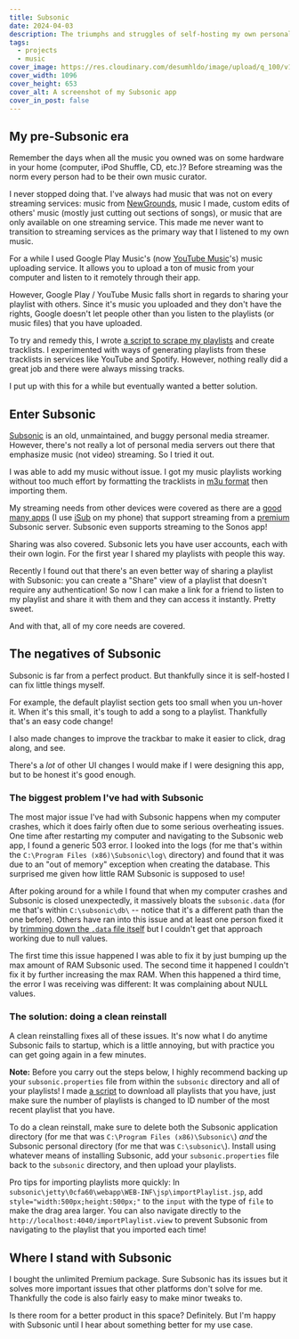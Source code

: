 ```yaml
---
title: Subsonic
date: 2024-04-03
description: The triumphs and struggles of self-hosting my own personal music server.
tags:
  - projects
  - music
cover_image: https://res.cloudinary.com/desumhldo/image/upload/q_100/v1712180702/Subsonic.png
cover_width: 1096
cover_height: 653
cover_alt: A screenshot of my Subsonic app
cover_in_post: false
---
```


## My pre-Subsonic era

Remember the days when all the music you owned was on some hardware in your home (computer, iPod Shuffle, CD, etc.)? Before streaming was the norm every person had to be their own music curator.

I never stopped doing that. I've always had music that was not on every streaming services: music from [NewGrounds](https://www.newgrounds.com/), music I made, custom edits of others' music (mostly just cutting out sections of songs), or music that are only available on one streaming service. This made me never want to transition to streaming services as the primary way that I listened to my own music.

<span class="excerpt_marker"></span>

For a while I used Google Play Music's (now [YouTube Music](https://music.youtube.com/)'s) music uploading service. It allows you to upload a ton of music from your computer and listen to it remotely through their app.

However, Google Play / YouTube Music falls short in regards to sharing your playlist with others. Since it's music you uploaded and they don't have the rights, Google doesn't let people other than you listen to the playlists (or music files) that you have uploaded.

To try and remedy this, I wrote [a script to scrape my playlists](https://webapps.stackexchange.com/a/106604/140514) and create tracklists. I experimented with ways of generating playlists from these tracklists in services like YouTube and Spotify. However, nothing really did a great job and there were always missing tracks.

I put up with this for a while but eventually wanted a better solution.

## Enter Subsonic

[Subsonic](https://subsonic.org/pages/index.jsp) is an old, unmaintained, and buggy personal media streamer. However, there's not really a lot of personal media servers out there that emphasize music (not video) streaming. So I tried it out.

I was able to add my music without issue. I got my music playlists working without too much effort by formatting the tracklists in [m3u format](https://en.wikipedia.org/wiki/M3U) then importing them.

My streaming needs from other devices were covered as there are a [good many apps](https://subsonic.org/pages/apps.jsp) (I use [iSub](https://isub.app/) on my phone) that support streaming from a [premium](https://subsonic.org/pages/premium.jsp) Subsonic server. Subsonic even supports streaming to the Sonos app!

Sharing was also covered. Subsonic lets you have user accounts, each with their own login. For the first year I shared my playlists with people this way.

Recently I found out that there's an even better way of sharing a playlist with Subsonic: you can create a "Share" view of a playlist that doesn't require any authentication! So now I can make a link for a friend to listen to my playlist and share it with them and they can access it instantly. Pretty sweet.

And with that, all of my core needs are covered.

## The negatives of Subsonic

Subsonic is far from a perfect product. But thankfully since it is self-hosted I can fix little things myself.

For example, the default playlist section gets too small when you un-hover it. When it's this small, it's tough to add a song to a playlist. Thankfully that's an easy code change!

I also made changes to improve the trackbar to make it easier to click, drag along, and see.

There's a _lot_ of other UI changes I would make if I were designing this app, but to be honest it's good enough.

### The biggest problem I've had with Subsonic

The most major issue I've had with Subsonic happens when my computer crashes, which it does fairly often due to some serious overheating issues. One time after restarting my computer and navigating to the Subsonic web app, I found a generic 503 error. I looked into the logs (for me that's within the `C:\Program Files (x86)\Subsonic\log\` directory) and found that it was due to an "out of memory" exception when creating the database. This surprised me given how little RAM Subsonic is supposed to use!

After poking around for a while I found that when my computer crashes and Subsonic is closed unexpectedly, it massively bloats the `subsonic.data` (for me that's within `C:\subsonic\db\` -- notice that it's a different path than the one before). Others have ran into this issue and at least one person fixed it by [trimming down the `.data` file itself](https://dpedu.io/article/2015-08-01/subsonic-database-bloatcorruption) but I couldn't get that approach working due to null values.

The first time this issue happened I was able to fix it by just bumping up the max amount of RAM Subsonic used. The second time it happened I couldn't fix it by further increasing the max RAM. When this happened a third time, the error I was receiving was different: It was complaining about NULL values.

### The solution: doing a clean reinstall

A clean reinstalling fixes all of these issues. It's now what I do anytime Subsonic fails to startup, which is a little annoying, but with practice you can get going again in a few minutes.

**Note:** Before you carry out the steps below, I highly recommend backing up your `subsonic.properties` file from within the `subsonic` directory and all of your playlists! I made [a script](https://gist.github.com/ZachSaucier/ecb911278a999b1d4bb505cd5548bb4e) to download all playlists that you have, just make sure the number of playlists is changed to ID number of the most recent playlist that you have.

To do a clean reinstall, make sure to delete both the Subsonic application directory (for me that was `C:\Program Files (x86)\Subsonic\`) _and_ the Subsonic personal directory (for me that was `C:\subsonic\`). Install using whatever means of installing Subsonic, add your `subsonic.properties` file back to the `subsonic` directory, and then upload your playlists.

Pro tips for importing playlists more quickly: In `subsonic\jetty\0cfa60\webapp\WEB-INF\jsp\importPlaylist.jsp`, add `style="width:500px;height:500px;"` to the `input` with the type of `file` to make the drag area larger. You can also navigate directly to the `http://localhost:4040/importPlaylist.view` to prevent Subsonic from navigating to the playlist that you imported each time!

## Where I stand with Subsonic

I bought the unlimited Premium package. Sure Subsonic has its issues but it solves more important issues that other platforms don't solve for me. Thankfully the code is also fairly easy to make minor tweaks to.

Is there room for a better product in this space? Definitely. But I'm happy with Subsonic until I hear about something better for my use case.
